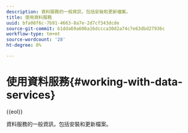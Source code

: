 ```yaml
---
description: 資料服務的一般資訊，包括安裝和更新檔案。
title: 使用資料服務
uuid: bfa08f6c-7b91-4663-8a7e-2d7cf343dcde
source-git-commit: b1dda69a606a16dccca30d2a74c7e63dbd27936c
workflow-type: tm+mt
source-wordcount: '28'
ht-degree: 0%

---
```



# 使用資料服務{#working-with-data-services}

{{eol}}

資料服務的一般資訊，包括安裝和更新檔案。

